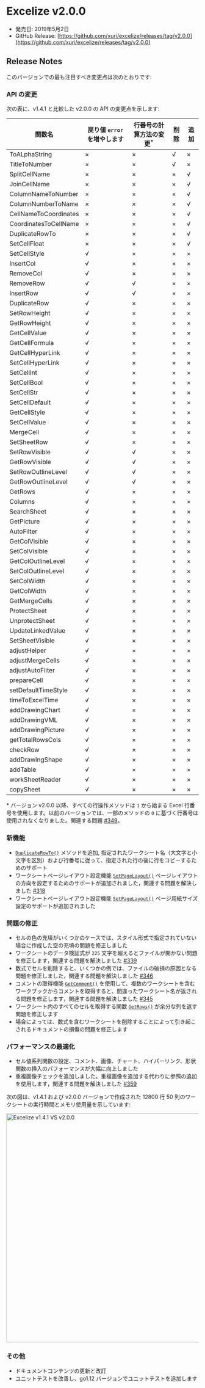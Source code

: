 # Excelize v2.0.0

* 発売日: 2019年5月2日
* GitHub Release: [https://github.com/xuri/excelize/releases/tag/v2.0.0](https://github.com/xuri/excelize/releases/tag/v2.0.0)

## Release Notes

このバージョンでの最も注目すべき変更点は次のとおりです:

### API の変更

次の表に、v1.4.1 と比較した v2.0.0 の API の変更点を示します:

|関数名|戻り値 `error` を増やします|行番号の計算方法の変更<sup>\*</sup>|削除|追加|
|---|---|---|---|---|
|ToALphaString|&times;|&times;|&radic;|&times;|
|TitleToNumber|&times;|&times;|&radic;|&times;|
|SplitCellName|&times;|&times;|&times;|&radic;|
|JoinCellName|&times;|&times;|&times;|&radic;|
|ColumnNameToNumber|&times;|&times;|&times;|&radic;|
|ColumnNumberToName|&times;|&times;|&times;|&radic;|
|CellNameToCoordinates|&times;|&times;|&times;|&radic;|
|CoordinatesToCellName|&times;|&times;|&times;|&radic;|
|DuplicateRowTo|&times;|&times;|&times;|&radic;|
|SetCellFloat|&times;|&times;|&times;|&radic;|
|SetCellStyle|&radic;|&times;|&times;|&times;|
|InsertCol|&radic;|&times;|&times;|&times;|
|RemoveCol|&radic;|&times;|&times;|&times;|
|RemoveRow|&radic;|&radic;|&times;|&times;|
|InsertRow|&radic;|&radic;|&times;|&times;|
|DuplicateRow|&radic;|&times;|&times;|&times;|
|SetRowHeight|&radic;|&times;|&times;|&times;|
|GetRowHeight|&radic;|&times;|&times;|&times;|
|GetCellValue|&radic;|&times;|&times;|&times;|
|GetCellFormula|&radic;|&times;|&times;|&times;|
|GetCellHyperLink|&radic;|&times;|&times;|&times;|
|SetCellHyperLink|&radic;|&times;|&times;|&times;|
|SetCellInt|&radic;|&times;|&times;|&times;|
|SetCellBool|&radic;|&times;|&times;|&times;|
|SetCellStr|&radic;|&times;|&times;|&times;|
|SetCellDefault|&radic;|&times;|&times;|&times;|
|GetCellStyle|&radic;|&times;|&times;|&times;|
|SetCellValue|&radic;|&times;|&times;|&times;|
|MergeCell|&radic;|&times;|&times;|&times;|
|SetSheetRow|&radic;|&times;|&times;|&times;|
|SetRowVisible|&radic;|&radic;|&times;|&times;|
|GetRowVisible|&radic;|&radic;|&times;|&times;|
|SetRowOutlineLevel|&radic;|&radic;|&times;|&times;|
|GetRowOutlineLevel|&radic;|&radic;|&times;|&times;|
|GetRows|&radic;|&times;|&times;|&times;|
|Columns|&radic;|&times;|&times;|&times;|
|SearchSheet|&radic;|&times;|&times;|&times;|
|GetPicture|&radic;|&times;|&times;|&times;|
|AutoFilter|&radic;|&times;|&times;|&times;|
|GetColVisible|&radic;|&times;|&times;|&times;|
|SetColVisible|&radic;|&times;|&times;|&times;|
|GetColOutlineLevel|&radic;|&times;|&times;|&times;|
|SetColOutlineLevel|&radic;|&times;|&times;|&times;|
|SetColWidth|&radic;|&times;|&times;|&times;|
|GetColWidth|&radic;|&times;|&times;|&times;|
|GetMergeCells|&radic;|&times;|&times;|&times;|
|ProtectSheet|&radic;|&times;|&times;|&times;|
|UnprotectSheet|&radic;|&times;|&times;|&times;|
|UpdateLinkedValue|&radic;|&times;|&times;|&times;|
|SetSheetVisible|&radic;|&times;|&times;|&times;|
|adjustHelper|&radic;|&times;|&times;|&times;|
|adjustMergeCells|&radic;|&times;|&times;|&times;|
|adjustAutoFilter|&radic;|&times;|&times;|&times;|
|prepareCell|&radic;|&times;|&times;|&times;|
|setDefaultTimeStyle|&radic;|&times;|&times;|&times;|
|timeToExcelTime|&radic;|&times;|&times;|&times;|
|addDrawingChart|&radic;|&times;|&times;|&times;|
|addDrawingVML|&radic;|&times;|&times;|&times;|
|addDrawingPicture|&radic;|&times;|&times;|&times;|
|getTotalRowsCols|&radic;|&times;|&times;|&times;|
|checkRow|&radic;|&times;|&times;|&times;|
|addDrawingShape|&radic;|&times;|&times;|&times;|
|addTable|&radic;|&times;|&times;|&times;|
|workSheetReader|&radic;|&times;|&times;|&times;|
|copySheet|&radic;|&times;|&times;|&times;|

\* バージョン v2.0.0 以降、すべての行操作メソッドは `1` から始まる Excel 行番号を使用します。以前のバージョンでは、一部のメソッドの `0` に基づく行番号は使用されなくなりました。関連する問題 [#349](github.com/xuri/excelize/issues/349)。

### 新機能

* [`DuplicateRowTo()`](https://pkg.go.dev/github.com/360EntSecGroup-Skylar/excelize/v2@v2.0.0#File.WriteTo) メソッドを追加, 指定されたワークシート名（大文字と小文字を区別）および行番号に従って、指定された行の後に行をコピーするためのサポート
* ワークシートページレイアウト設定機能 [`SetPageLayout()`](https://pkg.go.dev/github.com/360EntSecGroup-Skylar/excelize/v2@v2.0.0#File.SetPageLayout) ページレイアウトの方向を設定するためのサポートが追加されました，関連する問題を解決しました [#318](github.com/xuri/excelize/issues/318)
* ワークシートページレイアウト設定機能 [`SetPageLayout()`](https://pkg.go.dev/github.com/360EntSecGroup-Skylar/excelize/v2@v2.0.0#File.SetPageLayout) ページ用紙サイズ設定のサポートが追加されました

### 問題の修正

* セルの色の充填がいくつかのケースでは、スタイル形式で指定されていない場合に作成した空の充填の問題を修正しました
* ワークシートのデータ検証式が `225` 文字を超えるとファイルが開かない問題を修正します，関連する問題を解決しました [#339](github.com/xuri/excelize/issues/339)
* 数式でセルを削除すると、いくつかの例では、ファイルの破損の原因となる問題を修正しました，関連する問題を解決しました [#346](github.com/xuri/excelize/issues/346)
* コメントの取得機能 [`GetComment()`](https://pkg.go.dev/github.com/360EntSecGroup-Skylar/excelize/v2@v2.0.0#File.GetComment) を使用して、複数のワークシートを含むワークブックからコメントを取得すると、間違ったワークシート名が返される問題を修正します，関連する問題を解決しました [#345](github.com/xuri/excelize/issues/345)
* ワークシート内のすべてのセルを取得する関数 [`GetRows()`](https://pkg.go.dev/github.com/360EntSecGroup-Skylar/excelize/v2@v2.0.0#File.GetRows) が余分な列を返す問題を修正します
* 場合によっては、数式を含むワークシートを削除することによって引き起こされるドキュメントの損傷の問題を修正します

### パフォーマンスの最適化

* セル値系列関数の設定、コメント、画像、チャート、ハイパーリンク、形状関数の挿入のパフォーマンスが大幅に向上しました
* 重複画像チェックを追加しました。重複画像を追加する代わりに参照の追加を使用します，関連する問題を解決しました [#359](github.com/xuri/excelize/issues/359)

次の図は、v1.4.1 および v2.0.0 バージョンで作成された 12800 行 50 列のワークシートの実行時間とメモリ使用量を示しています:

<img src="https://user-images.githubusercontent.com/2809468/56576273-7e7f1d80-65fa-11e9-8b47-7b171c5e67e3.png" width="600" alt="Excelize v1.4.1 VS v2.0.0">

### その他

* ドキュメントコンテンツの更新と改訂
* ユニットテストを改善し、go1.12 バージョンでユニットテストを追加します
